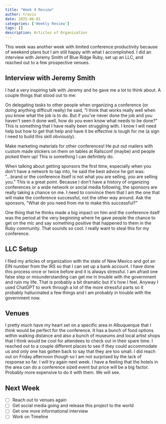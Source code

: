 ```yaml
---
title: "Week 4 Review"
author: travis
date: 2025-06-01
categories: ['Weekly Review']
tags: []
description: Articles of Organization
---
```


This week was another week with limited conference productivity because of weekend plans but I am still happy with what I accomplished. I did an interview with Jeremy Smith of Blue Ridge Ruby, set up an LLC, and reached out to a few prospective venues.

## Interview with Jeremy Smith
I had a very inspiring talk with Jeremy and he gave me a lot to think about. A couple things that stood out to me:

On delegating tasks to other people when organizing a conference (or doing anything difficult really) he said, "I think that works really well when you know what the job is to do. But if you've never done the job and you haven't seen it done well, how do you even know what needs to be done?" This is something that I have really been struggling with. I know I will need help but how to get that help and have it be effective is tough for me (a sign I need to build this skill obviously).

Make marketing materials for other conferences! He put out mailers with custom made stickers on them on tables at Railsconf (maybe) and people picked them up! This is something I can definitely do.

When talking about getting sponsors the first time, especially when you don't have a network to tap into, he said the best advice he got was: "...brand or the conference itself is not what you are selling, you are selling you." This is a great point. Because I don't have a history of organizing conferences or a wide network or social media following, the sponsors are really taking a chance on me. I need to convince them that I am the one that will make the conference successful, not the other way around.
Ask the sponsors, "What do you need from me to make this successful?"

One thing that he thinks made a big impact on him and the conference itself was the period at the very beginning where he gave people the chance to get on the mic and say something positive that happened to them in the Ruby community. That sounds so cool. I really want to steal this for my conference.

## LLC Setup
I filed my articles of organization with the state of New Mexico and got an EIN number from the IRS so that I can set up a bank account. I have done this process once or twice before and it is always stressful. I am afraid one false step or misunderstanding can get me in trouble with the government and ruin my life. That is probably a bit dramatic but it's how I feel. Anyway I used ChatGPT to work through a lot of the more stressful parts so it probably hallucinated a few things and I am probably in trouble with the government now.

## Venues
I pretty much have my heart set on a specific area in Albuquerque that I think would be perfect for the conference. It has a bunch of food options within walking distance and also a bunch of museums and local artist shops that I think would be cool for attendees to check out in their spare time. I reached out to a couple different places to see if they could accommodate us and only one has gotten back to say that they are too small. I did reach out on Friday afternoon though so I am not surprised by the lack of response so far. I will try again next week. I have a feeling that the hotels in the area can do a conference sized event but price will be a big factor. Probably more expensive to do it with them. We will see.

## Next Week
- [ ] Reach out to venues again
- [ ] Get social media going and release this project to the world
- [ ] Get one more informational interview
- [ ] Work on Timeline
